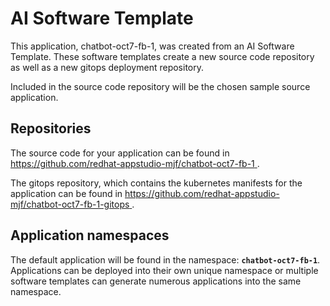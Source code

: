 # AI Software Template

This application, chatbot-oct7-fb-1, was created from an AI Software Template. These software templates create a new source code repository as well as a new gitops deployment repository.

Included in the source code repository will be the chosen sample source application.

## Repositories

The source code for your application can be found in [https://github.com/redhat-appstudio-mjf/chatbot-oct7-fb-1 ](https://github.com/redhat-appstudio-mjf/chatbot-oct7-fb-1 ).
 
The gitops repository, which contains the kubernetes manifests for the application can be found in 
[https://github.com/redhat-appstudio-mjf/chatbot-oct7-fb-1-gitops ](https://github.com/redhat-appstudio-mjf/chatbot-oct7-fb-1-gitops ). 

## Application namespaces 

The default application will be found in the namespace: **`chatbot-oct7-fb-1`**. Applications can be deployed into their own unique namespace or multiple software templates can generate numerous applications into the same namespace.